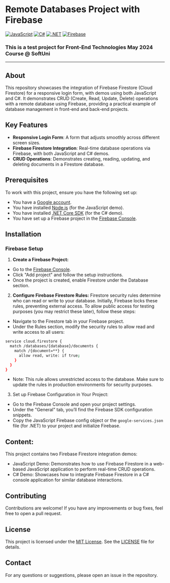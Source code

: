 # Remote Databases Project with Firebase
[![JavaScript](https://img.shields.io/badge/Made%20with-JavaScript-F7DF1E.svg)](https://developer.mozilla.org/en-US/docs/Web/JavaScript)
[![C#](https://img.shields.io/badge/Made%20with-C%23-239120.svg)](https://learn.microsoft.com/en-us/dotnet/csharp/)
[![.NET](https://img.shields.io/badge/.NET-5C2D91.svg)](https://dotnet.microsoft.com/)
[![Firebase](https://img.shields.io/badge/Powered%20by-Firebase-FFCA28.svg)](https://firebase.google.com/)

### This is a test project for **Front-End Technologies** May 2024 Course @ SoftUni

---

## About
This repository showcases the integration of Firebase Firestore (Cloud Firestore) for a responsive login form, with demos using both JavaScript and C#. It demonstrates CRUD (Create, Read, Update, Delete) operations with a remote database using Firebase, providing a practical example of database management in front-end and back-end projects.

## Key Features

- **Responsive Login Form**: A form that adjusts smoothly across different screen sizes.
- **Firebase Firestore Integration**: Real-time database operations via Firebase, with both JavaScript and C# demos.
- **CRUD Operations**: Demonstrates creating, reading, updating, and deleting documents in a Firestore database.

## Prerequisites

To work with this project, ensure you have the following set up:

- You have a [Google account](https://accounts.google.com/).
- You have installed [Node.js](https://nodejs.org/) (for the JavaScript demo).
- You have installed [.NET Core SDK](https://dotnet.microsoft.com/download) (for the C# demo).
- You have set up a Firebase project in the [Firebase Console](https://console.firebase.google.com/).

## Installation

### Firebase Setup

1. **Create a Firebase Project:**
- Go to the [Firebase Console](https://console.firebase.google.com/).
- Click "Add project" and follow the setup instructions.
- Once the project is created, enable Firestore under the Database section.

2. **Configure Firebase Firestore Rules:**
Firestore security rules determine who can read or write to your database. Initially, Firebase locks these rules, preventing external access. To allow public access for testing purposes (you may restrict these later), follow these steps:
- Navigate to the Firestore tab in your Firebase project.
- Under the Rules section, modify the security rules to allow read and write access to all users:

```sh
service cloud.firestore {
  match /databases/{database}/documents {
    match /{document=**} {
      allow read, write: if true;
    }
  }
}
```
- Note: This rule allows unrestricted access to the database. Make sure to update the rules in production environments for security purposes.
  
3. Set up Firebase Configuration in Your Project:
- Go to the Firebase Console and open your project settings.
- Under the "General" tab, you’ll find the Firebase SDK configuration snippets.
- Copy the JavaScript Firebase config object or the `google-services.json` file (for .NET) to your project and initialize Firebase.
  
## Content:
This project contains two Firebase Firestore integration demos:
- JavaScript Demo: Demonstrates how to use Firebase Firestore in a web-based JavaScript application to perform real-time CRUD operations.
- C# Demo: Showcases how to integrate Firebase Firestore in a C# console application for similar database interactions.
  
## Contributing
Contributions are welcome! If you have any improvements or bug fixes, feel free to open a pull request.

## License
This project is licensed under the [MIT License](LICENSE). See the [LICENSE](LICENSE) file for details.

## Contact
For any questions or suggestions, please open an issue in the repository.
